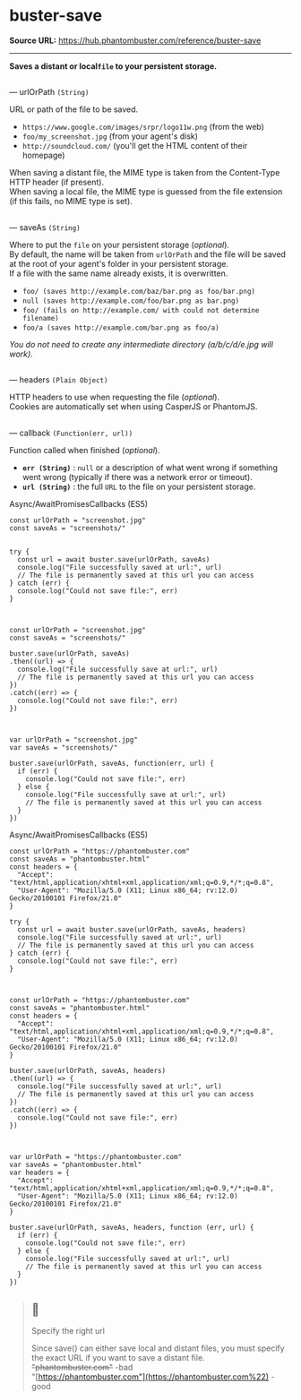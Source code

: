 # buster-save

**Source URL:** https://hub.phantombuster.com/reference/buster-save

---

**Saves a distant or local`file` to your persistent storage.**

## 

— urlOrPath `(String)`

URL or path of the file to be saved.

  * `https://www.google.com/images/srpr/logo11w.png` (from the web)
  * `foo/my_screenshot.jpg` (from your agent's disk)
  * `http://soundcloud.com/` (you'll get the HTML content of their homepage)



When saving a distant file, the MIME type is taken from the Content-Type HTTP header (if present).  
When saving a local file, the MIME type is guessed from the file extension (if this fails, no MIME type is set).

## 

— saveAs `(String)`

Where to put the `file` on your persistent storage (_optional_).  
By default, the name will be taken from `urlOrPath` and the file will be saved at the root of your agent's folder in your persistent storage.  
If a file with the same name already exists, it is overwritten.

  * `foo/ (saves http://example.com/baz/bar.png as foo/bar.png)`
  * `null (saves http://example.com/foo/bar.png as bar.png)`
  * `foo/ (fails on http://example.com/ with could not determine filename)`
  * `foo/a (saves http://example.com/bar.png as foo/a)`



_You do not need to create any intermediate directory (a/b/c/d/e.jpg will work)._

## 

— headers `(Plain Object)`

HTTP headers to use when requesting the file (_optional_).  
Cookies are automatically set when using CasperJS or PhantomJS.

## 

— callback `(Function(err, url))`

Function called when finished (_optional_).

  * **`err (String)`** : `null` or a description of what went wrong if something went wrong (typically if there was a network error or timeout).
  * **`url (String)`** : the full `URL` to the file on your persistent storage.



Async/AwaitPromisesCallbacks (ES5)
    
    
    const urlOrPath = "screenshot.jpg"
    const saveAs = "screenshots/"
    
    
    try {
      const url = await buster.save(urlOrPath, saveAs)
      console.log("File successfully saved at url:", url)
      // The file is permanently saved at this url you can access
    } catch (err) {
      console.log("Could not save file:", err)
    }
    
    
    
    const urlOrPath = "screenshot.jpg"
    const saveAs = "screenshots/"
    
    buster.save(urlOrPath, saveAs)
    .then((url) => {
      console.log("File successfully save at url:", url)
      // The file is permanently saved at this url you can access
    })
    .catch((err) => {
      console.log("Could not save file:", err)
    })
    
    
    
    var urlOrPath = "screenshot.jpg"
    var saveAs = "screenshots/"
    
    buster.save(urlOrPath, saveAs, function(err, url) {
      if (err) {
        console.log("Could not save file:", err)
      } else {
        console.log("File successfully save at url:", url)
        // The file is permanently saved at this url you can access
      }
    })
    

Async/AwaitPromisesCallbacks (ES5)
    
    
    const urlOrPath = "https://phantombuster.com"
    const saveAs = "phantombuster.html"
    const headers = {
      "Accept": "text/html,application/xhtml+xml,application/xml;q=0.9,*/*;q=0.8",
      "User-Agent": "Mozilla/5.0 (X11; Linux x86_64; rv:12.0) Gecko/20100101 Firefox/21.0"
    }
    
    try {
      const url = await buster.save(urlOrPath, saveAs, headers)
      console.log("File successfully saved at url:", url)
      // The file is permanently saved at this url you can access
    } catch (err) {
      console.log("Could not save file:", err)
    }
    
    
    
    const urlOrPath = "https://phantombuster.com"
    const saveAs = "phantombuster.html"
    const headers = {
      "Accept": "text/html,application/xhtml+xml,application/xml;q=0.9,*/*;q=0.8",
      "User-Agent": "Mozilla/5.0 (X11; Linux x86_64; rv:12.0) Gecko/20100101 Firefox/21.0"
    }
    
    buster.save(urlOrPath, saveAs, headers)
    .then((url) => {
      console.log("File successfully saved at url:", url)
      // The file is permanently saved at this url you can access
    })
    .catch((err) => {
      console.log("Could not save file:", err)
    })
    
    
    
    var urlOrPath = "https://phantombuster.com"
    var saveAs = "phantombuster.html"
    var headers = {
      "Accept": "text/html,application/xhtml+xml,application/xml;q=0.9,*/*;q=0.8",
      "User-Agent": "Mozilla/5.0 (X11; Linux x86_64; rv:12.0) Gecko/20100101 Firefox/21.0"
    }
    
    buster.save(urlOrPath, saveAs, headers, function (err, url) {
      if (err) {
        console.log("Could not save file:", err)
      } else {
        console.log("File successfully saved at url:", url)
        // The file is permanently saved at this url you can access
      }
    })
    

> ## 🚧
> 
> Specify the right url
> 
> Since save() can either save local and distant files, you must specify the exact URL if you want to save a distant file.  
>  ~~"phantombuster.com"~~ -bad  
>  "[https://phantombuster.com"](https://phantombuster.com%22) -good